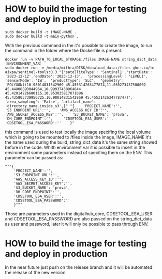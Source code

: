 
 # HOW to build the image for testing and deploy in production
 ```
 sudo docker build -t IMAGE-NAME .
 sudo docker build -t main-python .
 ```

With the previous command in the it's possible to create the image, to run the command in the folder where the Dockerfile is present.


```
docker run -v PATH_TO_LOCAL_STORAGE:/files IMAGE-NAME string_dict_data [ENVIRONMENT_VAR]
sudo docker run -v /media/mithra/DISK/donwload_data:/files ghcr.io/tn-aixpa/sentinel-tools:0.3 "{'satelliteType': 'Sentinel1','startDate': '2023-12-12','endDate':'2023-12-13',  'processingLevel': 'LEVEL1',  'sensorMode': 'IW',  'productType': 'SLC',  'geometry': 'POLYGON((10.98014831542969 45.455314263477874,11.030273437500002 45.44808893044964,10.99937438964844 45.42014226680115,10.953025817871096 45.435803739956725,10.98014831542969 45.455314263477874))',  'area_sampling': 'False', 'artifact_name': 'directory_name_inside_s3',}" "{    'PROJECT_NAME':'',    'S3_ENDPOINT_URL':'',    'AWS_ACCESS_KEY_ID':'',    'AWS_SECRET_ACCESS_KEY':'',    'S3_BUCKET_NAME': 'prova',    'DH_CORE_ENDPOINT':'',     'CDSETOOL_ESA_USER':'',    'CDSETOOL_ESA_PASSWORD':''    }"
```
this command is used to test locally the image specifing the local volume which is going to be mounted to /files inside the image, IMAGE_NAME it's the name used during the build, string_dict_data it's the same string showed before in the code. Whith environment var it is possible to insert in the environment some parameters instead of specifing them on the ENV. This parameter can be passed as:
```
"""{
    'PROJECT_NAME':'',
    'S3_ENDPOINT_URL':'',
    'AWS_ACCESS_KEY_ID':'',
    'AWS_SECRET_ACCESS_KEY':'',
    'S3_BUCKET_NAME': 'prova',
    'DH_CORE_ENDPOINT':'', 
    'CDSETOOL_ESA_USER':'',
    'CDSETOOL_ESA_PASSWORD':''
    }"""
```
Those are parameters used in the digitalhub_core, CDSETOOL_ESA_USER and CDSETOOL_ESA_PASSWORD are also passed on the string_dict_data as user and password, later it will only be possible to pass through ENV.


# HOW to build the image for testing and deploy in production

In the near future just push on the release branch and it will be automated the release of the new version
